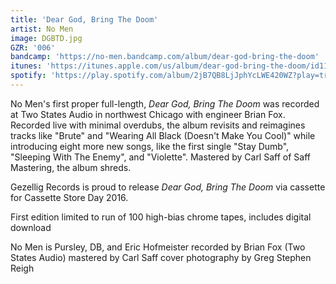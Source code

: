 ```yaml
---
title: 'Dear God, Bring The Doom'
artist: No Men
image: DGBTD.jpg
GZR: '006'
bandcamp: 'https://no-men.bandcamp.com/album/dear-god-bring-the-doom'
itunes: 'https://itunes.apple.com/us/album/dear-god-bring-the-doom/id1162293798'
spotify: 'https://play.spotify.com/album/2jB7QB8LjJphYcLWE420WZ?play=true&utm_source=open.spotify.com&utm_medium=open'
---
```

No Men's first proper full-length, _Dear God, Bring The Doom_ was recorded at Two States Audio in northwest Chicago with engineer Brian Fox. Recorded live with minimal overdubs, the album revisits and reimagines tracks like "Brute" and "Wearing All Black (Doesn't Make You Cool)" while introducing eight more new songs, like the first single "Stay Dumb", "Sleeping With The Enemy", and "Violette". Mastered by Carl Saff of Saff Mastering, the album shreds.

Gezellig Records is proud to release _Dear God, Bring The Doom_ via cassette for Cassette Store Day 2016.

First edition limited to run of 100 high-bias chrome tapes, includes digital download

No Men is Pursley, DB, and Eric Hofmeister
recorded by Brian Fox (Two States Audio)
mastered by Carl Saff
cover photography by Greg Stephen Reigh
